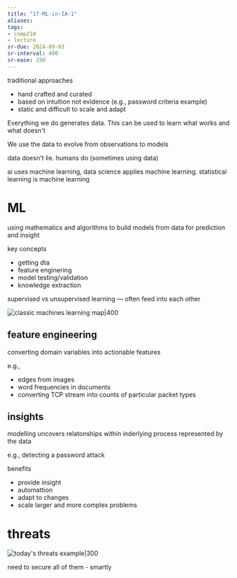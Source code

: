 ```yaml
---
title: "17-ML-in-IA-1"
aliases: 
tags: 
- comp210
- lecture
sr-due: 2024-09-03
sr-interval: 400
sr-ease: 250
---
```



traditional approaches
- hand crafted and curated
- based on intuition not evidence (e.g., password criteria example)
- static and difficult to scale and adapt

Everything we do generates data. This can be used to learn what works and what doesn't

We use the data to evolve from observations to models

data doesn't lie. humans do (sometimes using data)

ai uses machine learning, data science applies machine learning. statistical learning is machine learning

# ML
using mathematics and algorithms to build models from data for prediction and insight

key concepts
- getting dta
- feature enginering
- model testing/validation
- knowledge extraction

supervised vs unsupervised learning — often feed into each other

![classic machines learning map|400](https://i.imgur.com/zQj8D2e.png)

## feature engineering
converting domain variables into actionable features

e.g.,
- edges from images
- word frequencies in documents
- converting TCP stream into counts of particular packet types


## insights
modelling uncovers relatonships within inderlying process represented by the data

e.g., detecting a password attack

benefits
- provide insight
- automattion
- adapt to changes
- scale larger and more complex problems

# threats
![today's threats example|300](https://i.imgur.com/4q6tbVS.png)

need to secure all of them - smartly


